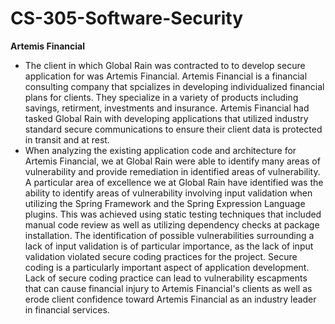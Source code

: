 # CS-305-Software-Security #
**Artemis Financial**
+ The client in which Global Rain was contracted to to develop secure application for was Artemis Financial. Artemis Financial is a financial consulting company that spcializes in developing individualized financial plans for clients. They specialize in a variety of products including savings, retirment, investments and insurance. Artemis Financial had tasked Global Rain with developing applications that utilized industry standard secure communications to ensure their client data is protected in transit and at rest.
+ When analyzing the existing application code and architecture for Artemis Financial, we at Global Rain were able to identify many areas of vulnerability and provide remediation in identified areas of vulnerability. A particular area of excellence we at Global Rain have identified was the ability to identify areas of vulnerability involving input validation when utilizing the Spring Framework and the Spring Expression Language plugins. This was achieved using static testing techniques that included manual code review as well as utilizing dependency checks at package installation. The identification of possible vulnerabilities surrounding a lack of input validation is of particular importance, as the lack of input validation violated secure coding practices for the project. Secure coding is a particularly important aspect of application development. Lack of secure coding practice can lead to vulnerability escapments that can cause financial injury to Artemis Financial's clients as well as erode client confidence toward Artemis Financial as an industry leader in financial services.
